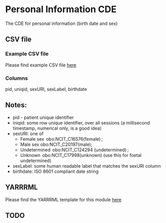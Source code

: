 # Personal Information CDE

The CDE for personal information (birth date and sex)

## CSV file 

### Example CSV file
Please find example CSV file [here](../csv/personal.csv)

### Columns

pid, uniqid, sexURI, sexLabel, birthdate


## Notes:
  * pid - patient unique identifier
  * iniqid:  some row unique identifier, over all sessions (a millisecond timestamp, numerical only, is a good idea)
  * sexURI: one of 
    * Female sex  obo:NCIT_C16576(female) ; 
    * Male sex obo:NCIT_C20197(male); 
    * Undetermined  obo:NCIT_C124294 (undetermined) ; 
    * Unknown  obo:NCIT_C17998(unknown) (use this for foetal undetermined) 
  * sexLabel:  some human readable label that matches the sexURI column
  * birthdate:  ISO 8601 compliant date string

## YARRRML

Please find the YARRRML template for this module [here](../templates/personal_yarrrml_template.yaml)
  
##  TODO

